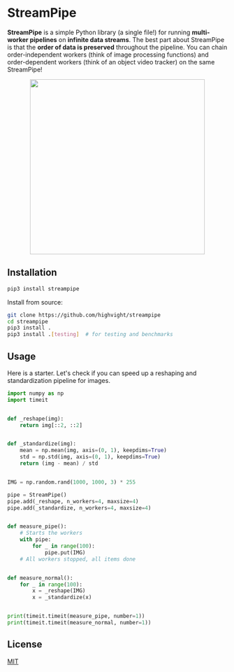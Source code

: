 # StreamPipe
**StreamPipe** is a simple Python library (a single file!) for running **multi-worker pipelines** on **infinite data streams**. The best part about StreamPipe is that the **order of data is preserved** throughout the pipeline. You can chain order-independent workers (think of image processing functions) and order-dependent workers (think of an object video tracker) on the same StreamPipe!

<p align="center">
  <img src="https://github.com/highvight/streampipe/assets/25797927/1390f39c-d412-4136-a26d-906469fc1181" width="400" align="center">
</p>


## Installation
```bash
pip3 install streampipe
```

Install from source:
```bash
git clone https://github.com/highvight/streampipe
cd streampipe
pip3 install .
pip3 install .[testing]  # for testing and benchmarks
```

## Usage
Here is a starter. Let's check if you can speed up a reshaping and standardization pipeline for images.

```python
import numpy as np
import timeit


def _reshape(img):
    return img[::2, ::2]


def _standardize(img):
    mean = np.mean(img, axis=(0, 1), keepdims=True)
    std = np.std(img, axis=(0, 1), keepdims=True)
    return (img - mean) / std


IMG = np.random.rand(1000, 1000, 3) * 255

pipe = StreamPipe()
pipe.add(_reshape, n_workers=4, maxsize=4)
pipe.add(_standardize, n_workers=4, maxsize=4)


def measure_pipe():
    # Starts the workers
    with pipe:
        for _ in range(100):
            pipe.put(IMG)
    # All workers stopped, all items done


def measure_normal():
    for _ in range(100):
        x = _reshape(IMG)
        x = _standardize(x)


print(timeit.timeit(measure_pipe, number=1))
print(timeit.timeit(measure_normal, number=1))
```
    
## License

[MIT](https://choosealicense.com/licenses/mit/)
